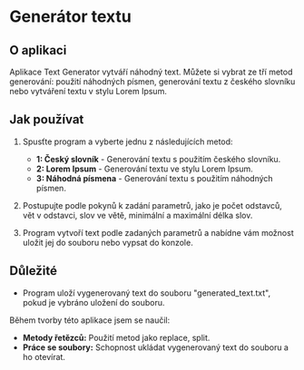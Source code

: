# Generátor textu

## O aplikaci
Aplikace Text Generator vytváří náhodný text. Můžete si vybrat ze tří metod generování: použití náhodných písmen, generování textu z českého slovníku nebo vytváření textu v stylu Lorem Ipsum.

## Jak používat
1. Spusťte program a vyberte jednu z následujících metod:
   - **1: Český slovník** - Generování textu s použitím českého slovníku.
   - **2: Lorem Ipsum** - Generování textu ve stylu Lorem Ipsum.
   - **3: Náhodná písmena** - Generování textu s použitím náhodných písmen.

2. Postupujte podle pokynů k zadání parametrů, jako je počet odstavců, vět v odstavci, slov ve větě, minimální a maximální délka slov.

3. Program vytvoří text podle zadaných parametrů a nabídne vám možnost uložit jej do souboru nebo vypsat do konzole.

## Důležité
- Program uloží vygenerovaný text do souboru "generated_text.txt", pokud je vybráno uložení do souboru.

Během tvorby této aplikace jsem se naučil:
- **Metody řetězců:** Použití metod jako replace, split.
- **Práce se soubory:** Schopnost ukládat vygenerovaný text do souboru a ho otevírat.
